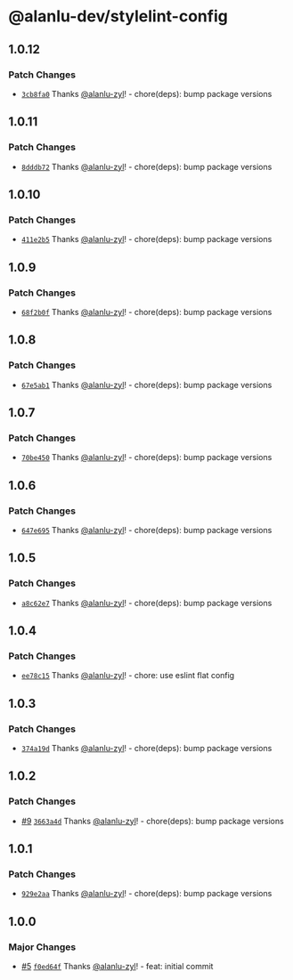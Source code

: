 # @alanlu-dev/stylelint-config

## 1.0.12

### Patch Changes

- [`3cb8fa0`](https://github.com/alanlu-dev/web-kit/commit/3cb8fa0bc39a059c1553ed1abb16280fbfa50997) Thanks [@alanlu-zyl](https://github.com/alanlu-zyl)! - chore(deps): bump package versions

## 1.0.11

### Patch Changes

- [`8dddb72`](https://github.com/alanlu-dev/web-kit/commit/8dddb7230bc226b6d145379426a59507d47a2ef8) Thanks [@alanlu-zyl](https://github.com/alanlu-zyl)! - chore(deps): bump package versions

## 1.0.10

### Patch Changes

- [`411e2b5`](https://github.com/alanlu-dev/web-kit/commit/411e2b5108fc09280410f76af107d0eefe812fdf) Thanks [@alanlu-zyl](https://github.com/alanlu-zyl)! - chore(deps): bump package versions

## 1.0.9

### Patch Changes

- [`68f2b0f`](https://github.com/alanlu-dev/web-kit/commit/68f2b0faa806ef25e3dcd5ec1b11ce4070a0c577) Thanks [@alanlu-zyl](https://github.com/alanlu-zyl)! - chore(deps): bump package versions

## 1.0.8

### Patch Changes

- [`67e5ab1`](https://github.com/alanlu-dev/web-kit/commit/67e5ab1c702a7860ac2855deb6026060da2eba12) Thanks [@alanlu-zyl](https://github.com/alanlu-zyl)! - chore(deps): bump package versions

## 1.0.7

### Patch Changes

- [`70be450`](https://github.com/alanlu-dev/web-kit/commit/70be45030756b71582fee4f2dad86134167ac942) Thanks [@alanlu-zyl](https://github.com/alanlu-zyl)! - chore(deps): bump package versions

## 1.0.6

### Patch Changes

- [`647e695`](https://github.com/alanlu-dev/web-kit/commit/647e69551f872fd31ab605816291e84cd9a8fa23) Thanks [@alanlu-zyl](https://github.com/alanlu-zyl)! - chore(deps): bump package versions

## 1.0.5

### Patch Changes

- [`a8c62e7`](https://github.com/alanlu-dev/web-kit/commit/a8c62e710a8a545cff0528acdcf1da1c92877e2c) Thanks [@alanlu-zyl](https://github.com/alanlu-zyl)! - chore(deps): bump package versions

## 1.0.4

### Patch Changes

- [`ee78c15`](https://github.com/alanlu-dev/web-kit/commit/ee78c1513de2aeb2058ffe01adb3d3109a321af5) Thanks [@alanlu-zyl](https://github.com/alanlu-zyl)! - chore: use eslint flat config

## 1.0.3

### Patch Changes

- [`374a19d`](https://github.com/alanlu-dev/web-kit/commit/374a19d97b51ad7011016835e78191828c3d49e8) Thanks [@alanlu-zyl](https://github.com/alanlu-zyl)! - chore(deps): bump package versions

## 1.0.2

### Patch Changes

- [#9](https://github.com/alanlu-dev/web-kit/pull/9) [`3663a4d`](https://github.com/alanlu-dev/web-kit/commit/3663a4d77ed642cadb88738a9befd352a41cf3c4) Thanks [@alanlu-zyl](https://github.com/alanlu-zyl)! - chore(deps): bump package versions

## 1.0.1

### Patch Changes

- [`929e2aa`](https://github.com/alanlu-dev/web-kit/commit/929e2aacfb137eb27e46743c92d861d321217a04) Thanks [@alanlu-zyl](https://github.com/alanlu-zyl)! - chore(deps): bump package versions

## 1.0.0

### Major Changes

- [#5](https://github.com/alanlu-dev/web-kit/pull/5) [`f0ed64f`](https://github.com/alanlu-dev/web-kit/commit/f0ed64fd16deea28b169a41a499a866cf2be9004) Thanks [@alanlu-zyl](https://github.com/alanlu-zyl)! - feat: initial commit

